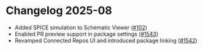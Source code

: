 # Changelog 2025-08

- Added SPICE simulation to Schematic Viewer ([#102](https://github.com/tscircuit/schematic-viewer/pull/102))
- Enabled PR preview support in package settings ([#1543](https://github.com/tscircuit/tscircuit.com/pull/1543))
- Revamped Connected Repos UI and introduced package linking ([#1542](https://github.com/tscircuit/tscircuit.com/pull/1542))
